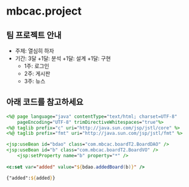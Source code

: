 # mbcac.project
## 팀 프로젝트 안내
* 주제: 열심히 하자
* 기간: 3달
  +1달: 분석
  +1달: 설계
  +1달: 구현
   - 1주: 로그인
   - 2주: 게시판
   - 3주: 뉴스

## 아래 코드를 참고하세요
```jsp
<%@ page language="java" contentType="text/html; charset=UTF-8"
    pageEncoding="UTF-8" trimDirectiveWhitespaces="true"%>
<%@ taglib prefix="c" uri="http://java.sun.com/jsp/jstl/core" %>
<%@ taglib prefix="fmt" uri="http://java.sun.com/jsp/jstl/fmt" %>

<jsp:useBean id="bdao" class="com.mbcac.boardT2.BoardDAO" />
<jsp:useBean id="b" class="com.mbcac.boardT2.BoardVO" />
	<jsp:setProperty name="b" property="*" />
	
<c:set var="added" value="${bdao.addedBoard(b)}" />

{"added":${added}}
```


